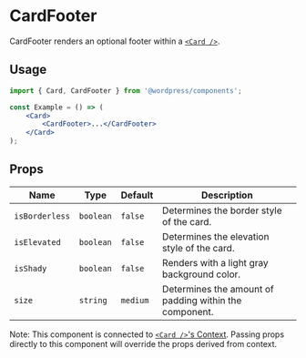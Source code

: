 # CardFooter

CardFooter renders an optional footer within a [`<Card />`](../).

## Usage

```jsx
import { Card, CardFooter } from '@wordpress/components';

const Example = () => (
	<Card>
		<CardFooter>...</CardFooter>
	</Card>
);
```

## Props

Name | Type | Default | Description
--- | --- | --- | ---
`isBorderless` | `boolean` | `false` | Determines the border style of the card.
`isElevated` | `boolean` | `false` | Determines the elevation style of the card.
`isShady` | `boolean` | `false` | Renders with a light gray background color.
`size` | `string` | `medium` | Determines the amount of padding within the component.

Note: This component is connected to [`<Card />`'s Context](../README.md#context). Passing props directly to this component will override the props derived from context.

